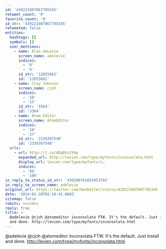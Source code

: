```yaml
---
id: '439221087067705345'
retweet_count: '0'
favorite_count: '0'
id_str: '439221087067705345'
retweeted: false
entities:
  hashtags: []
  symbols: []
  user_mentions:
    - name: Alan deLevie
      screen_name: adelevie
      indices:
        - '0'
        - '9'
      id_str: '12855662'
      id: '12855662'
    - name: Clay Johnson
      screen_name: cjoh
      indices:
        - '10'
        - '15'
      id_str: '3364'
      id: '3364'
    - name: Atom Editor
      screen_name: AtomEditor
      indices:
        - '16'
        - '27'
      id_str: '2339397540'
      id: '2339397540'
  urls:
    - url: http://t.co/ADq8Vu1Y6p
      expanded_url: http://levien.com/type/myfonts/inconsolata.html
      display_url: levien.com/type/myfonts/i…
      indices:
        - '86'
        - '108'
in_reply_to_status_id_str: '439200761025953792'
in_reply_to_screen_name: adelevie
original_url: https://twitter.com/benbalter/status/439221087067705345
date: '2014-02-28T02:10:42.000Z'
sitemap: false
robots: noindex
reply: true
title: >-
  @adelevie @cjoh @atomeditor inconsolata FTW. It's the default. Just install
  and done. http://levien.com/type/myfonts/inconsolata.html
---
```


@adelevie @cjoh @atomeditor inconsolata FTW. It's the default. Just install and done. http://levien.com/type/myfonts/inconsolata.html